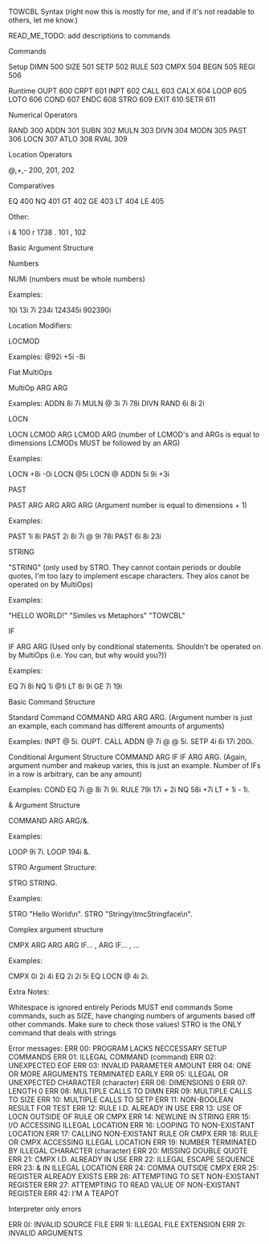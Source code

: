 TOWCBL Syntax (right now this is mostly for me, and if it's not readable to others, let me know.)

READ_ME_TODO: add descriptions to commands

Commands

  Setup
    DIMN 500
    SIZE 501
    SETP 502
    RULE 503
    CMPX 504
    BEGN 505
    REGI 506

  Runtime
    OUPT 600
    CRPT 601
    INPT 602
    CALL 603
    CALX 604
    LOOP 605
    LOTO 606
    COND 607
    ENDC 608
    STRO 609
    EXIT 610
    SETR 611

Numerical Operators
  
  RAND 300
  ADDN 301
  SUBN 302
  MULN 303
  DIVN 304
  MODN 305
  PAST 306
  LOCN 307
  ATLO 308
  RVAL 309

Location Operators

  @,+,- 200, 201, 202

Comparatives

  EQ 400
  NQ 401
  GT 402
  GE 403
  LT 404
  LE 405

Other:
  
  i
  & 100
  r 1738
  . 101
  , 102
  
Basic Argument Structure

Numbers

NUMi (numbers must be whole numbers)

Examples:

10i
13i
7i
234i
124345i
902390i

Location Modifiers:

LOCMOD

Examples:
@92i
+5i
-8i

Flat MultiOps

MultiOp ARG ARG

Examples:
ADDN 8i 7i
MULN @ 3i 7i 78i
DIVN RAND 6i 8i 2i

LOCN

LOCN LCMOD ARG LCMOD ARG (number of LCMOD's and ARGs is equal to dimensions LCMODs MUST be followed by an ARG)

Examples:

LOCN +8i -0i
LOCN @5i
LOCN @ ADDN 5i 9i +3i

PAST

PAST ARG ARG  ARG ARG (Argument number is equal to dimensions  + 1)

Examples:

PAST 1i 8i
PAST 2i 8i 7i @ 9i 78i
PAST 6i 8i 23i

STRING

"STRING" (only used by STRO. They cannot contain periods or double quotes, I'm too lazy to implement escape characters. They alos canot be operated on by MultiOps)

Examples:

"HELLO WORLD!"
"Similes vs Metaphors"
"TOWCBL"

IF

IF ARG ARG (Used only by conditional statements. Shouldn't be operated on by MultiOps (i.e. You can, but why would you?))

Examples:

EQ 7i 8i
NQ 1i @1i
LT 8i 9i
GE 7i 19i

Basic Command Structure

Standard Command
COMMAND ARG ARG ARG. (Argument number is just an example, each command has different amounts of arguments)

Examples:
INPT @ 5i.
OUPT.
CALL ADDN @ 7i @ @ 5i.
SETP 4i 6i 17i 200i.

Conditional Argument Structure
COMMAND ARG IF IF ARG ARG. (Again, argument number and makeup varies, this is just an example. Number of IFs in a row is arbitrary, can be any amount)

Examples:
COND EQ 7i @ 8i 7i 9i.
RULE 79i 17i + 2i NQ 58i +7i LT + 1i - 1i.

& Argument Structure

COMMAND ARG ARG/&.

Examples:

LOOP 9i 7i.
LOOP 194i &.

STRO Argument Structure:

STRO STRING.

Examples:

STRO "Hello World\n".
STRO "Stringy\tmcStringface\n".

Complex argument structure

CMPX ARG ARG ARG IF... , ARG IF... , ...

Examples:

CMPX 0i 2i 4i EQ 2i 2i 5i EQ LOCN @ 4i 2i.

Extra Notes:

Whitespace is ignored entirely
Periods MUST end commands
Some commands, such as SIZE, have changing numbers of arguments based off other commands. Make sure to check those values!
STRO  is the ONLY command that deals with strings

Error messages:
ERR 00: PROGRAM LACKS NECCESSARY SETUP COMMANDS
ERR 01: ILLEGAL COMMAND (command)
ERR 02: UNEXPECTED EOF
ERR 03: INVALID PARAMETER AMOUNT
ERR 04: ONE OR MORE ARGUMENTS TERMINATED EARLY
ERR 05: ILLEGAL OR UNEXPECTED CHARACTER (character)
ERR 06: DIMENSIONS 0
ERR 07: LENGTH 0
ERR 08: MULTIPLE CALLS TO DIMN
ERR 09: MULTIPLE CALLS TO SIZE
ERR 10: MULTIPLE CALLS TO SETP
ERR 11: NON-BOOLEAN RESULT FOR TEST
ERR 12: RULE I.D. ALREADY IN USE
ERR 13: USE OF LOCN OUTSIDE OF RULE OR CMPX
ERR 14: NEWLINE IN STRING
ERR 15: I/O ACCESSING ILLEGAL LOCATION
ERR 16: LOOPING TO NON-EXISTANT LOCATION
ERR 17: CALLING NON-EXISTANT RULE OR CMPX
ERR 18: RULE OR CMPX ACCESSING ILLEGAL LOCATION
ERR 19: NUMBER TERMINATED BY ILLEGAL CHARACTER (character)
ERR 20: MISSING DOUBLE QUOTE
ERR 21: CMPX I.D. ALREADY IN USE
ERR 22: ILLEGAL ESCAPE SEQUENCE
ERR 23: & IN ILLEGAL LOCATION
ERR 24: COMMA OUTSIDE CMPX
ERR 25: REGISTER ALREADY EXISTS
ERR 26: ATTEMPTING TO SET NON-EXISTANT REGISTER
ERR 27: ATTEMPTING TO READ VALUE OF NON-EXISTANT REGISTER
ERR 42: I'M A TEAPOT

Interpreter only errors

ERR 0I: INVALID SOURCE FILE
ERR 1I: ILLEGAL FILE EXTENSION
ERR 2I: INVALID ARGUMENTS
